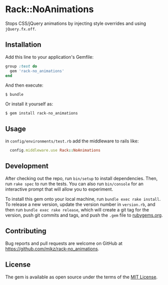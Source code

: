 # Rack::NoAnimations

Stops CSS/jQuery animations by injecting style overrides and using `jQuery.fx.off`.


## Installation

Add this line to your application's Gemfile:

```ruby
group :test do
  gem 'rack-no_animations'
end
```

And then execute:

    $ bundle

Or install it yourself as:

    $ gem install rack-no_animations

## Usage

in `config/environments/test.rb` add the middleware to rails like:

```ruby
  config.middleware.use Rack::NoAnimations
```

## Development

After checking out the repo, run `bin/setup` to install dependencies. Then, run `rake spec` to run the tests. You can also run `bin/console` for an interactive prompt that will allow you to experiment.

To install this gem onto your local machine, run `bundle exec rake install`. To release a new version, update the version number in `version.rb`, and then run `bundle exec rake release`, which will create a git tag for the version, push git commits and tags, and push the `.gem` file to [rubygems.org](https://rubygems.org).

## Contributing

Bug reports and pull requests are welcome on GitHub at https://github.com/mikz/rack-no_animations.


## License

The gem is available as open source under the terms of the [MIT License](http://opensource.org/licenses/MIT).

